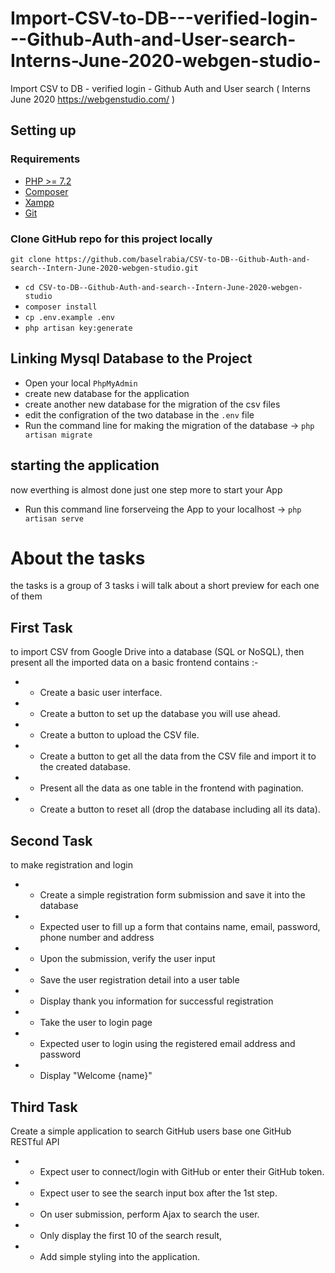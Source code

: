 # Import-CSV-to-DB---verified-login---Github-Auth-and-User-search-Interns-June-2020-webgen-studio-
Import CSV to DB - verified login  - Github Auth and User search ( Interns June 2020 https://webgenstudio.com/ )

## Setting up


### Requirements
- [PHP >= 7.2](http://php.net/)
- [Composer](https://getcomposer.org/)
- [Xampp](https://www.apachefriends.org/)
- [Git](https://git-scm.com/)


### Clone GitHub repo for this project locally

`git clone https://github.com/baselrabia/CSV-to-DB--Github-Auth-and-search--Intern-June-2020-webgen-studio.git`

- `cd CSV-to-DB--Github-Auth-and-search--Intern-June-2020-webgen-studio`
- `composer install`
- `cp .env.example .env`
- `php artisan key:generate`

## Linking Mysql Database to the Project

- Open your local `PhpMyAdmin` 
- create new database for the application 
- create another new database for the migration of the csv files  
- edit the configration of the two database in the `.env` file 
- Run the command line for making the migration of the database -> `php artisan migrate`

## starting the application 

now everthing is almost done just one step more to start your App
-  Run this command line forserveing the App to your localhost ->  `php artisan serve` 
##
# About the tasks

the tasks is a group of 3 tasks i will talk about a short preview for each one of them

## First Task 

to import CSV from Google Drive into
a database (SQL or NoSQL), then present all the imported data on a basic frontend
contains :-
- * Create a basic user interface.
- * Create a button to set up the database you will use ahead.
- * Create a button to upload the CSV file.
- * Create a button to get all the data from the CSV file and import it
to the created database.
- * Present all the data as one table in the frontend with pagination.
- * Create a button to reset all (drop the database including all its
data).

## Second Task 
to make registration and login 
- * Create a simple registration form submission and save it into
the database
- * Expected user to fill up a form that contains name, email,
password, phone number and address
- * Upon the submission, verify the user input
- * Save the user registration detail into a user table
- * Display thank you information for successful registration
- * Take the user to login page
- * Expected user to login using the registered email address and
password
- * Display "Welcome {name}"

## Third Task 

Create a simple application to search GitHub users base one GitHub
RESTful API
- * Expect user to connect/login with GitHub or enter their
GitHub token.
- * Expect user to see the search input box after the 1st step.
- * On user submission, perform Ajax to search the user.
- * Only display the first 10 of the search result,
- * Add simple styling into the application.
